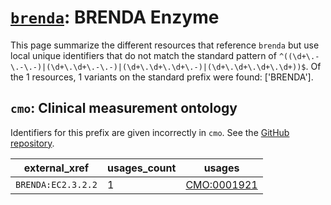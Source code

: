 # [`brenda`](https://bioregistry.io/brenda): BRENDA Enzyme

This page summarize the different resources that reference `brenda`
but use local unique identifiers that do not match the standard pattern of
`^((\d+\.-\.-\.-)|(\d+\.\d+\.-\.-)|(\d+\.\d+\.\d+\.-)|(\d+\.\d+\.\d+\.\d+))$`. Of the 1 resources,
1 variants on the standard prefix were found: ['BRENDA'].

## `cmo`: Clinical measurement ontology

Identifiers for this prefix are given incorrectly in `cmo`. See the [GitHub repository](https://github.com/rat-genome-database/CMO-Clinical-Measurement-Ontology).

| external_xref      |   usages_count | usages                                                    |
|--------------------|----------------|-----------------------------------------------------------|
| `BRENDA:EC2.3.2.2` |              1 | [CMO:0001921](http://purl.obolibrary.org/obo/CMO_0001921) |

